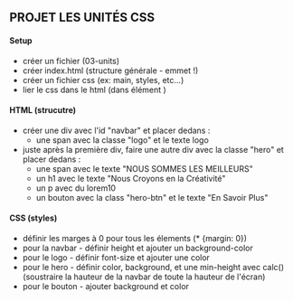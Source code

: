 ## PROJET LES UNITÉS CSS

#### Setup

- créer un fichier (03-units)
- créer index.html (structure générale - emmet !)
- créer un fichier css (ex: main, styles, etc...)
- lier le css dans le html (dans élément <head>)

#### HTML (strucutre)

- créer une div avec l'id "navbar" et placer dedans :
  - une span avec la classe "logo" et le texte logo
- juste après la première div, faire une autre div avec la classe "hero" et placer dedans :
  - une span avec le texte "NOUS SOMMES LES MEILLEURS"
  - un h1 avec le texte "Nous Croyons en la Créativité"
  - un p avec du lorem10
  - un bouton avec la class "hero-btn" et le texte "En Savoir Plus"

#### CSS (styles)

- définir les marges à 0 pour tous les élements (\* {margin: 0})
- pour la navbar - définir height et ajouter un background-color
- pour le logo - définir font-size et ajouter une color
- pour le hero - définir color, background, et une min-height avec calc() (soustraire la hauteur de la navbar de toute la hauteur de l'écran)
- pour le bouton - ajouter background et color
